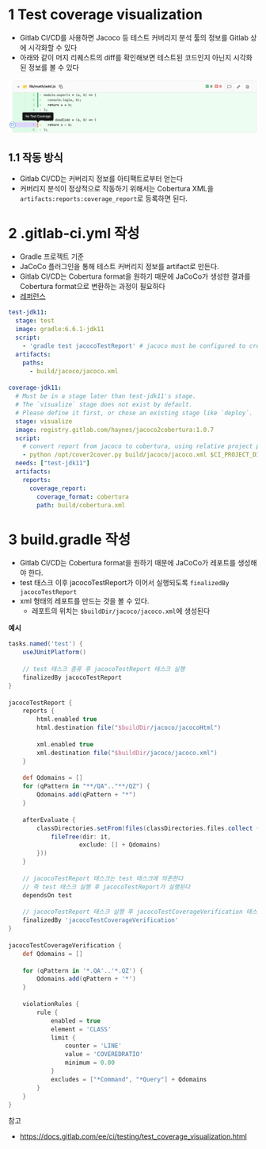 

# 1 Test coverage visualization

* Gitlab CI/CD를 사용하면 Jacoco 등 테스트 커버리지 분석 툴의 정보를 Gitlab 상에 시각화할 수 있다
* 아래와 같이 머지 리퀘스트의 diff를 확인해보면 테스트된 코드인지 아닌지 시각화된 정보를 볼 수 있다

![Test Coverage Visualization Diff View](images/test_coverage_visualization_v12_9.png)



## 1.1 작동 방식

- Gitlab CI/CD는 커버리지 정보를 아티팩트로부터 얻는다
- 커버리지 분석이 정상적으로 작동하기 위해서는 Cobertura XML을 `artifacts:reports:coverage_report`로 등록하면 된다.



# 2 .gitlab-ci.yml 작성

- Gradle 프로젝트 기준
- JaCoCo 플러그인을 통해 테스트 커버리지 정보를 artifact로 만든다.
- Gitlab CI/CD는 Cobertura format을 원하기 때문에 JaCoCo가 생성한 결과를 Cobertura format으로 변환하는 과정이 필요하다
- [레퍼런스](https://docs.gitlab.com/ee/ci/testing/test_coverage_visualization.html#gradle-example)



```yml
test-jdk11:
  stage: test
  image: gradle:6.6.1-jdk11
  script:
    - 'gradle test jacocoTestReport' # jacoco must be configured to create an xml report
  artifacts:
    paths:
      - build/jacoco/jacoco.xml

coverage-jdk11:
  # Must be in a stage later than test-jdk11's stage.
  # The `visualize` stage does not exist by default.
  # Please define it first, or chose an existing stage like `deploy`.
  stage: visualize
  image: registry.gitlab.com/haynes/jacoco2cobertura:1.0.7
  script:
    # convert report from jacoco to cobertura, using relative project path
    - python /opt/cover2cover.py build/jacoco/jacoco.xml $CI_PROJECT_DIR/src/main/java/ > build/cobertura.xml
  needs: ["test-jdk11"]
  artifacts:
    reports:
      coverage_report:
        coverage_format: cobertura
        path: build/cobertura.xml
```



# 3 build.gradle 작성

- Gitlab CI/CD는 Cobertura format을 원하기 때문에 JaCoCo가 레포트를 생성해야 한다.
- test 태스크 이후 jacocoTestReport가 이어서 실행되도록 `finalizedBy jacocoTestReport`
- xml 형태의 레포트를 만드는 것을 볼 수 있다.
  - 레포트의 위치는 `$buildDir/jacoco/jacoco.xml`에 생성된다



**예시**

```groovy
tasks.named('test') {
    useJUnitPlatform()

    // test 태스크 종류 후 jacocoTestReport 태스크 실행
    finalizedBy jacocoTestReport
}

jacocoTestReport {
    reports {
        html.enabled true
        html.destination file("$buildDir/jacoco/jacocoHtml")

        xml.enabled true
        xml.destination file("$buildDir/jacoco/jacoco.xml")
    }

    def Qdomains = []
    for (qPattern in "**/QA".."**/QZ") {
        Qdomains.add(qPattern + "*")
    }

    afterEvaluate {
        classDirectories.setFrom(files(classDirectories.files.collect {
            fileTree(dir: it,
                    exclude: [] + Qdomains)
        }))
    }

    // jacocoTestReport 태스크는 test 태스크에 의존한다
    // 즉 test 태스크 실행 후 jacocoTestReport가 실행된다
    dependsOn test

    // jacocoTestReport 태스크 실행 후 jacocoTestCoverageVerification 태스크가 시행된다
    finalizedBy 'jacocoTestCoverageVerification'
}

jacocoTestCoverageVerification {
    def Qdomains = []

    for (qPattern in '*.QA'..'*.QZ') {
        Qdomains.add(qPattern + '*')
    }

    violationRules {
        rule {
            enabled = true
            element = 'CLASS'
            limit {
                counter = 'LINE'
                value = 'COVEREDRATIO'
                minimum = 0.00
            }
            excludes = ["*Command", "*Query"] + Qdomains
        }
    }
}
```



참고

* https://docs.gitlab.com/ee/ci/testing/test_coverage_visualization.html



